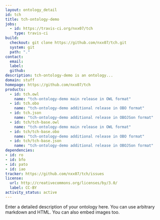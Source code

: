 ```yaml
---
layout: ontology_detail
id: tch
title: tch-ontology-demo
jobs:
  - id: https://travis-ci.org/nxx07/tch
    type: travis-ci
build:
  checkout: git clone https://github.com/nxx07/tch.git
  system: git
  path: "."
contact:
  email: 
  label: 
  github: 
description: tch-ontology-demo is an ontology...
domain: stuff
homepage: https://github.com/nxx07/tch
products:
  - id: tch.owl
    name: "tch-ontology-demo main release in OWL format"
  - id: tch.obo
    name: "tch-ontology-demo additional release in OBO format"
  - id: tch.json
    name: "tch-ontology-demo additional release in OBOJSon format"
  - id: tch/tch-base.owl
    name: "tch-ontology-demo main release in OWL format"
  - id: tch/tch-base.obo
    name: "tch-ontology-demo additional release in OBO format"
  - id: tch/tch-base.json
    name: "tch-ontology-demo additional release in OBOJSon format"
dependencies:
- id: ro
- id: bfo
- id: pato
- id: iao
tracker: https://github.com/nxx07/tch/issues
license:
  url: http://creativecommons.org/licenses/by/3.0/
  label: CC-BY
activity_status: active
---
```


Enter a detailed description of your ontology here. You can use arbitrary markdown and HTML.
You can also embed images too.

